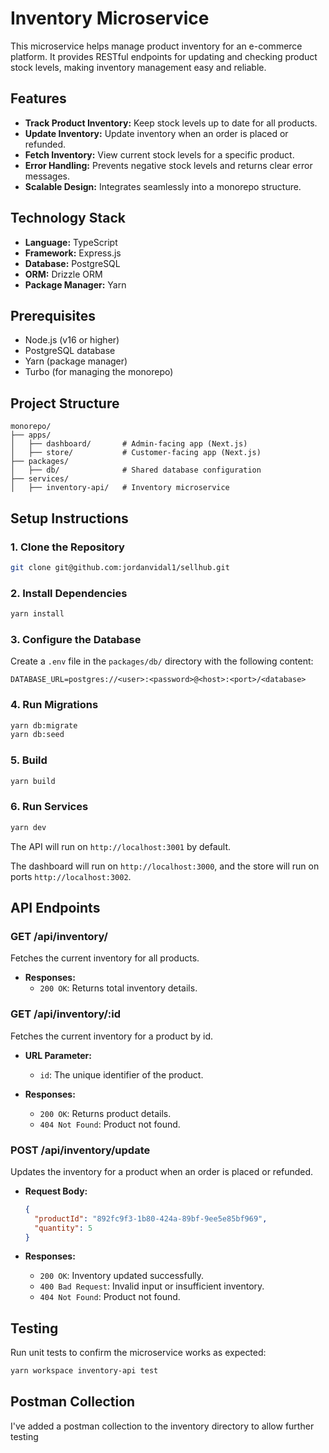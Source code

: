 # Inventory Microservice

This microservice helps manage product inventory for an e-commerce platform. It provides RESTful endpoints for updating and checking product stock levels, making inventory management easy and reliable.

## Features

- **Track Product Inventory:** Keep stock levels up to date for all products.
- **Update Inventory:** Update inventory when an order is placed or refunded.
- **Fetch Inventory:** View current stock levels for a specific product.
- **Error Handling:** Prevents negative stock levels and returns clear error messages.
- **Scalable Design:** Integrates seamlessly into a monorepo structure.

## Technology Stack

- **Language:** TypeScript
- **Framework:** Express.js
- **Database:** PostgreSQL
- **ORM:** Drizzle ORM
- **Package Manager:** Yarn

## Prerequisites

- Node.js (v16 or higher)
- PostgreSQL database
- Yarn (package manager)
- Turbo (for managing the monorepo)

## Project Structure

```
monorepo/
├── apps/
│   ├── dashboard/       # Admin-facing app (Next.js)
│   ├── store/           # Customer-facing app (Next.js)
├── packages/
│   ├── db/              # Shared database configuration
├── services/
│   ├── inventory-api/   # Inventory microservice
```

## Setup Instructions

### 1. Clone the Repository

```bash
git clone git@github.com:jordanvidal1/sellhub.git
```

### 2. Install Dependencies

```bash
yarn install
```

### 3. Configure the Database

Create a `.env` file in the `packages/db/` directory with the following content:

```
DATABASE_URL=postgres://<user>:<password>@<host>:<port>/<database>
```

### 4. Run Migrations

```bash
yarn db:migrate
yarn db:seed
```

### 5. Build

```bash
yarn build
```

### 6. Run Services

```bash
yarn dev
```

The API will run on `http://localhost:3001` by default.

The dashboard will run on `http://localhost:3000`, and the store will run on ports `http://localhost:3002`.

## API Endpoints

### **GET /api/inventory/**

Fetches the current inventory for all products.

- **Responses:**
  - `200 OK`: Returns total inventory details.

### **GET /api/inventory/:id**

Fetches the current inventory for a product by id.

- **URL Parameter:**

  - `id`: The unique identifier of the product.

- **Responses:**
  - `200 OK`: Returns product details.
  - `404 Not Found`: Product not found.

### **POST /api/inventory/update**

Updates the inventory for a product when an order is placed or refunded.

- **Request Body:**

  ```json
  {
    "productId": "892fc9f3-1b80-424a-89bf-9ee5e85bf969",
    "quantity": 5
  }
  ```

- **Responses:**
  - `200 OK`: Inventory updated successfully.
  - `400 Bad Request`: Invalid input or insufficient inventory.
  - `404 Not Found`: Product not found.

## Testing

Run unit tests to confirm the microservice works as expected:

```bash
yarn workspace inventory-api test
```

## Postman Collection

I've added a postman collection to the inventory directory to allow further testing
